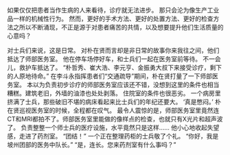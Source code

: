 如果仅仅把患者当作生病的人来看待，诊疗就无法进步。
那只会沦为像生产工业品一样的机械性行为。
然而，更好的手术方法、更好的处置方法、更好的检查方法之所以不断涌现，不正是源于对患者痛苦的共情，以及想要提升他们生活质量的心意吗？

对士兵们来说，这是日常。
对朴在贤而言却是非日常的故事你来我往之间，他们抵达了师部医务室。
他在停车场停好车，和士兵们一起在医务室前等待。
不一会儿，救护车抵达了。
“朴哲秀、崔大浩、李元亨、金振勇大叔下来接受诊疗，剩下的人原地待命。”
在李斗永指挥患者们“交通疏导”期间，朴在贤打量了一下师部医务室。
本以为负责初步诊疗的师部医务室应该还不错，没想到这里的条件也相当糟糕。建筑老旧，外墙的油漆也处处剥落。
住院室的条件也很恶劣。
一个病房里挤满了士兵，那些破旧不堪的病床看起来比士兵们的年纪还要大。
‘真是憋闷。’
朴在贤巡视医务室的时候，全程都在叹气。
最令人震惊的是，师部医务室里竟然连CT和MRI都拍不了。师部医务室里能做的像样点的检查，也就只有X光片和超声波了。
负责整整一个师士兵的医疗设施，水平竟然只是这样……
他小心地收起失望感，走进了药剂室。
“团结！”
一个正在整理药柜的士兵敬了个礼。
“你好，我是坡州团部的医务中队长。”
“是，连长。您来药剂室有什么事吗？”